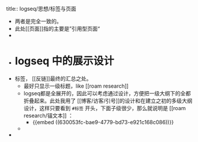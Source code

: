 title:: logseq/思想/标签与页面

- 两者是完全一致的。
- 此处[[页面]]指的主要是”引用型页面“
-
- # logseq 中的展示设计
- 标签， [[反链]]最终的汇总之处。
	- 最好只显示一级标题，like [[roam research]]
	- logseq都是全展开的，因此可以考虑通过设计，方便把一级大纲下的全都折叠起来。此处我用了 [[博客/访客/引号]]的设计和在建立之初的多级大纲设计，这样只要看到 `#标签` 开头，下面子级很少，那么就说明是 [[roam research/锚文本]] ：
		- {{embed ((630053fc-bae9-4779-bd73-e921c168c086))}}
	-
-